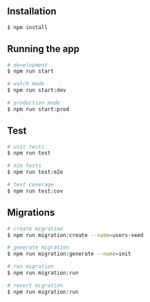 ## Installation

```bash
$ npm install
```

## Running the app

```bash
# development
$ npm run start

# watch mode
$ npm run start:dev

# production mode
$ npm run start:prod
```

## Test

```bash
# unit tests
$ npm run test

# e2e tests
$ npm run test:e2e

# test coverage
$ npm run test:cov
```

## Migrations

```bash
# create migration
$ npm run migration:create --name=users-seed

# generate migration
$ npm run migration:generate --name=init

# run migration
$ npm run migration:run

# revert migration
$ npm run migration:run
```
